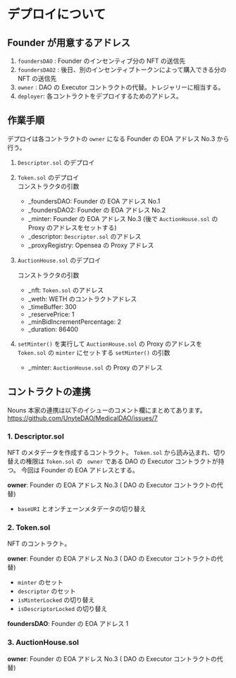 # デプロイについて

## Founder が用意するアドレス

1. `foundersDAO` : Founder のインセンティブ分の NFT の送信先
2. `foundersDAO2` : 後日、別のインセンティブトークンによって購入できる分の NFT の送信先
3. `owner` : DAO の Executor コントラクトの代替。トレジャリーに相当する。
4. `deployer`: 各コントラクトをデプロイするためのアドレス。

## 作業手順

デプロイは各コントラクトの `owner` になる Founder の EOA アドレス No.3 から行う。

1. `Descriptor.sol` のデプロイ

2. `Token.sol` のデプロイ  
   コンストラクタの引数

   - \_foundersDAO: Founder の EOA アドレス No.1
   - \_foundersDAO2: Founder の EOA アドレス No.2
   - \_minter: Founder の EOA アドレス No.3 (後で `AuctionHouse.sol` の Proxy のアドレスをセットする)
   - \_descriptor: `Descriptor.sol` のアドレス
   - \_proxyRegistry: Opensea の Proxy アドレス

3. `AuctionHouse.sol` のデプロイ

   コンストラクタの引数

   - \_nft: `Token.sol` のアドレス
   - \_weth: WETH のコントラクトアドレス
   - \_timeBuffer: 300
   - \_reservePrice: 1
   - \_minBidIncrementPercentage: 2
   - \_duration: 86400

4. `setMinter()` を実行して `AuctionHouse.sol` の Proxy のアドレスを `Token.sol` の `minter` にセットする
   `setMinter()` の引数
   - \_minter: `AuctionHouse.sol` の Proxy のアドレス

## コントラクトの連携

Nouns 本家の連携は以下のイシューのコメント欄にまとめてあります。
https://github.com/UnyteDAO/MedicalDAO/issues/7

### 1. Descriptor.sol

NFT のメタデータを作成するコントラクト。
`Token.sol` から読み込まれ、切り替えの権限は `Token.sol` の ` owner` である DAO の Executor コントラクトが持つ。
今回は Founder の EOA アドレスとする。

**owner**: Founder の EOA アドレス No.3 ( DAO の Executor コントラクトの代替)

- `baseURI` とオンチェーンメタデータの切り替え

### 2. Token.sol

NFT のコントラクト。

**owner**: Founder の EOA アドレス No.3 ( DAO の Executor コントラクトの代替)

- `minter` のセット
- `descriptor` のセット
- `isMinterLocked` の切り替え
- `isDescriptorLocked` の切り替え

**foundersDAO**: Founder の EOA アドレス 1

### 3. AuctionHouse.sol

**owner**: Founder の EOA アドレス No.3 ( DAO の Executor コントラクトの代替)
